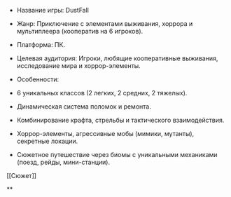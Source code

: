 

- Название игры: DustFall
    
- Жанр: Приключение с элементами выживания, хоррора и мультиплеера (кооператив на 6 игроков).
    
- Платформа: ПК.
    
- Целевая аудитория: Игроки, любящие кооперативные выживания, исследование мира и хоррор-элементы.
    
- Особенности:
    

- 6 уникальных классов (2 легких, 2 средних, 2 тяжелых).
    
- Динамическая система поломок и ремонта.
    
- Комбинирование крафта, стрельбы и тактического взаимодействия.
    
- Хоррор-элементы, агрессивные мобы (мимики, мутанты), секретные локации.
    
- Сюжетное путешествие через биомы с уникальными механиками (поезд, рейды, мини-станции).
    

[[Сюжет]]


**